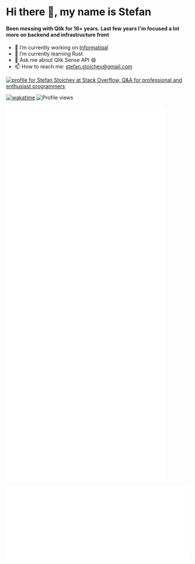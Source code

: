 # Hi there 👋, my name is Stefan

#### Been messing with Qlik for 16+ years. Last few years I'm focused a lot more on backend and infrastructure front

- 🔭 I’m currently working on [Informatiqal](https://github.com/Informatiqal)
- 🌱 I’m currently learning Rust
- 💬 Ask me about Qlik Sense API 😄
- 📫 How to reach me: stefan.stoichev@gmail.com

<a href="https://stackoverflow.com/users/159365/stefan-stoichev"><img src="https://stackoverflow.com/users/flair/159365.png" width="208" height="58" alt="profile for Stefan Stoichev at Stack Overflow, Q&amp;A for professional and enthusiast programmers" title="profile for Stefan Stoichev at Stack Overflow, Q&amp;A for professional and enthusiast programmers"></a>

[![wakatime](https://wakatime.com/badge/user/f32b4c1e-ead8-4c15-a6a1-9f20f336416d.svg)](https://wakatime.com/@f32b4c1e-ead8-4c15-a6a1-9f20f336416d) ![Profile views](https://gpvc.arturio.dev/countnazgul)

![Metrics](metrics.plugin.wakatime.svg)

![Metrics](qlik-community-data.svg)
